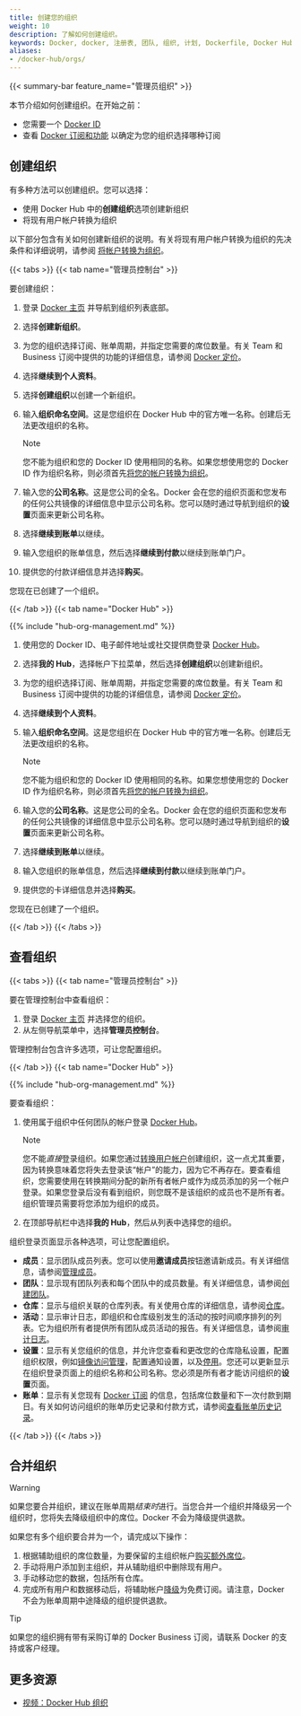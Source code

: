 ```yaml
---
title: 创建您的组织
weight: 10
description: 了解如何创建组织。
keywords: Docker, docker, 注册表, 团队, 组织, 计划, Dockerfile, Docker Hub, 文档, 文档
aliases:
- /docker-hub/orgs/
---
```


{{< summary-bar feature_name="管理员组织" >}}

本节介绍如何创建组织。在开始之前：

- 您需要一个 [Docker ID](/accounts/create-account/)
- 查看 [Docker 订阅和功能](../../subscription/details.md) 以确定为您的组织选择哪种订阅

## 创建组织

有多种方法可以创建组织。您可以选择：
- 使用 Docker Hub 中的**创建组织**选项创建新组织
- 将现有用户帐户转换为组织

以下部分包含有关如何创建新组织的说明。有关将现有用户帐户转换为组织的先决条件和详细说明，请参阅
[将帐户转换为组织](/manuals/admin/organization/convert-account.md)。

{{< tabs >}}
{{< tab name="管理员控制台" >}}

要创建组织：

1. 登录 [Docker 主页](https://app.docker.com/) 并导航到组织列表底部。
1. 选择**创建新组织**。
1. 为您的组织选择订阅、账单周期，并指定您需要的席位数量。有关 Team 和 Business 订阅中提供的功能的详细信息，请参阅 [Docker 定价](https://www.docker.com/pricing/)。
1. 选择**继续到个人资料**。
1. 选择**创建组织**以创建一个新组织。
1. 输入**组织命名空间**。这是您组织在 Docker Hub 中的官方唯一名称。创建后无法更改组织的名称。

   > [!NOTE]
   >
   > 您不能为组织和您的 Docker ID 使用相同的名称。如果您想使用您的 Docker ID 作为组织名称，则必须首先[将您的帐户转换为组织](/manuals/admin/organization/convert-account.md)。

1. 输入您的**公司名称**。这是您公司的全名。Docker 会在您的组织页面和您发布的任何公共镜像的详细信息中显示公司名称。您可以随时通过导航到组织的**设置**页面来更新公司名称。
1. 选择**继续到账单**以继续。
1. 输入您组织的账单信息，然后选择**继续到付款**以继续到账单门户。
1. 提供您的付款详细信息并选择**购买**。

您现在已创建了一个组织。

{{< /tab >}}
{{< tab name="Docker Hub" >}}

{{% include "hub-org-management.md" %}}

1. 使用您的 Docker ID、电子邮件地址或社交提供商登录 [Docker Hub](https://hub.docker.com/)。
1. 选择**我的 Hub**，选择帐户下拉菜单，然后选择**创建组织**以创建新组织。
1. 为您的组织选择订阅、账单周期，并指定您需要的席位数量。有关 Team 和 Business 订阅中提供的功能的详细信息，请参阅 [Docker 定价](https://www.docker.com/pricing/)。
1. 选择**继续到个人资料**。
1. 输入**组织命名空间**。这是您组织在 Docker Hub 中的官方唯一名称。创建后无法更改组织的名称。

   > [!NOTE]
   >
   > 您不能为组织和您的 Docker ID 使用相同的名称。如果您想使用您的 Docker ID 作为组织名称，则必须首先[将您的帐户转换为组织](/manuals/admin/organization/convert-account.md)。

1. 输入您的**公司名称**。这是您公司的全名。Docker 会在您的组织页面和您发布的任何公共镜像的详细信息中显示公司名称。您可以随时通过导航到组织的**设置**页面来更新公司名称。
1. 选择**继续到账单**以继续。
1. 输入您组织的账单信息，然后选择**继续到付款**以继续到账单门户。
1. 提供您的卡详细信息并选择**购买**。

您现在已创建了一个组织。

{{< /tab >}}
{{< /tabs >}}

## 查看组织

{{< tabs >}}
{{< tab name="管理员控制台" >}}

要在管理控制台中查看组织：

1. 登录 [Docker 主页](https://app.docker.com) 并选择您的组织。
1. 从左侧导航菜单中，选择**管理员控制台**。

管理控制台包含许多选项，可让您配置组织。

{{< /tab >}}
{{< tab name="Docker Hub" >}}

{{% include "hub-org-management.md" %}}

要查看组织：

1. 使用属于组织中任何团队的帐户登录 [Docker Hub](https://hub.docker.com)。

      > [!NOTE]
      >
      > 您不能*直接*登录组织。如果您通过[转换用户帐户](/manuals/admin/organization/convert-account.md)创建组织，这一点尤其重要，因为转换意味着您将失去登录该“帐户”的能力，因为它不再存在。要查看组织，您需要使用在转换期间分配的新所有者帐户或作为成员添加的另一个帐户登录。如果您登录后没有看到组织，则您既不是该组织的成员也不是所有者。组织管理员需要将您添加为组织的成员。

1. 在顶部导航栏中选择**我的 Hub**，然后从列表中选择您的组织。

组织登录页面显示各种选项，可让您配置组织。

- **成员**：显示团队成员列表。您可以使用**邀请成员**按钮邀请新成员。有关详细信息，请参阅[管理成员](./members.md)。
- **团队**：显示现有团队列表和每个团队中的成员数量。有关详细信息，请参阅[创建团队](./manage-a-team.md)。
- **仓库**：显示与组织关联的仓库列表。有关使用仓库的详细信息，请参阅[仓库](../../docker-hub/repos/_index.md)。
- **活动**：显示审计日志，即组织和仓库级别发生的活动的按时间顺序排列的列表。它为组织所有者提供所有团队成员活动的报告。有关详细信息，请参阅[审计日志](./activity-logs.md)。
- **设置**：显示有关您组织的信息，并允许您查看和更改您的仓库隐私设置，配置组织权限，例如[镜像访问管理](/manuals/security/for-admins/hardened-desktop/image-access-management.md)，配置通知设置，以及[停用](/manuals/admin/organization/deactivate-account.md#deactivate-an-organization)。您还可以更新显示在组织登录页面上的组织名称和公司名称。您必须是所有者才能访问组织的**设置**页面。
- **账单**：显示有关您现有 [Docker 订阅](../../subscription/_index.md) 的信息，包括席位数量和下一次付款到期日。有关如何访问组织的账单历史记录和付款方式，请参阅[查看账单历史记录](../../billing/history.md)。

{{< /tab >}}
{{< /tabs >}}

## 合并组织

> [!WARNING]
>
> 如果您要合并组织，建议在账单周期*结束时*进行。当您合并一个组织并降级另一个组织时，您将失去降级组织中的席位。Docker 不会为降级提供退款。

如果您有多个组织要合并为一个，请完成以下操作：

1. 根据辅助组织的席位数量，为要保留的主组织帐户[购买额外席位](../../subscription/manage-seats.md)。
1. 手动将用户添加到主组织，并从辅助组织中删除现有用户。
1. 手动移动您的数据，包括所有仓库。
1. 完成所有用户和数据移动后，将辅助帐户[降级](../../subscription/change.md)为免费订阅。请注意，Docker 不会为账单周期中途降级的组织提供退款。

> [!TIP]
>
> 如果您的组织拥有带有采购订单的 Docker Business 订阅，请联系 Docker 的支持或客户经理。

## 更多资源

- [视频：Docker Hub 组织](https://www.youtube.com/watch?v=WKlT1O-4Du8)